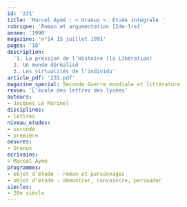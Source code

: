 ```yaml
---
id: '231'
title: 'Marcel Aymé : « Uranus ». Étude intégrale '
rubrique: 'Roman et argumentation [2de-1re]'
annee: '1990'
magazine: 'n°14 15 juillet 1991'
pages: '18'
description: 
  '1. La pression de l’Histoire (la Libération)
  2. Un monde déréalisé
  3. Les virtualités de l’individu'
article_pdf: '231.pdf'
magazine_special: Seconde Guerre mondiale et littérature
revue: 'L’école des lettres des lycées'
auteurs:
- Jacques Le Marinel
disciplines:
- lettres
niveau_etudes:
- seconde
- première
oeuvres:
- Uranus
ecrivains:
- Marcel Aymé
programmes:
- objet d’étude - roman et personnages
- objet d’étude - démontrer, convaincre, persuader
siecles:
- 20e siècle
---
```

